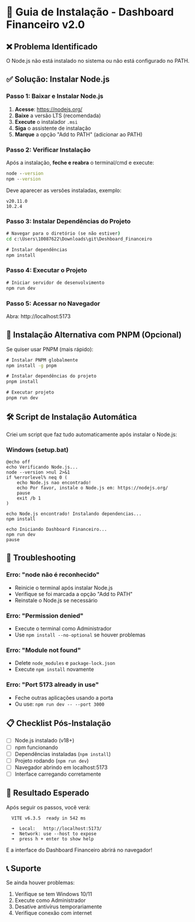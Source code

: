 # 🚀 Guia de Instalação - Dashboard Financeiro v2.0

## ❌ Problema Identificado
O Node.js não está instalado no sistema ou não está configurado no PATH.

## ✅ Solução: Instalar Node.js

### Passo 1: Baixar e Instalar Node.js

1. **Acesse**: https://nodejs.org/
2. **Baixe** a versão LTS (recomendada)
3. **Execute** o instalador `.msi`
4. **Siga** o assistente de instalação
5. **Marque** a opção "Add to PATH" (adicionar ao PATH)

### Passo 2: Verificar Instalação

Após a instalação, **feche e reabra** o terminal/cmd e execute:

```cmd
node --version
npm --version
```

Deve aparecer as versões instaladas, exemplo:
```
v20.11.0
10.2.4
```

### Passo 3: Instalar Dependências do Projeto

```cmd
# Navegar para o diretório (se não estiver)
cd c:\Users\10087622\Downloads\git\Deshboard_Financeiro

# Instalar dependências
npm install
```

### Passo 4: Executar o Projeto

```cmd
# Iniciar servidor de desenvolvimento
npm run dev
```

### Passo 5: Acessar no Navegador

Abra: http://localhost:5173

## 🎯 Instalação Alternativa com PNPM (Opcional)

Se quiser usar PNPM (mais rápido):

```cmd
# Instalar PNPM globalmente
npm install -g pnpm

# Instalar dependências do projeto
pnpm install

# Executar projeto
pnpm run dev
```

## 🛠️ Script de Instalação Automática

Criei um script que faz tudo automaticamente após instalar o Node.js:

### Windows (setup.bat)
```batch
@echo off
echo Verificando Node.js...
node --version >nul 2>&1
if %errorlevel% neq 0 (
    echo Node.js nao encontrado! 
    echo Por favor, instale o Node.js em: https://nodejs.org/
    pause
    exit /b 1
)

echo Node.js encontrado! Instalando dependencias...
npm install

echo Iniciando Dashboard Financeiro...
npm run dev
pause
```

## 🚨 Troubleshooting

### Erro: "node não é reconhecido"
- Reinicie o terminal após instalar Node.js
- Verifique se foi marcada a opção "Add to PATH"
- Reinstale o Node.js se necessário

### Erro: "Permission denied"
- Execute o terminal como Administrador
- Use `npm install --no-optional` se houver problemas

### Erro: "Module not found"
- Delete `node_modules` e `package-lock.json`
- Execute `npm install` novamente

### Erro: "Port 5173 already in use"
- Feche outras aplicações usando a porta
- Ou use: `npm run dev -- --port 3000`

## 📋 Checklist Pós-Instalação

- [ ] Node.js instalado (v18+)
- [ ] npm funcionando
- [ ] Dependências instaladas (`npm install`)
- [ ] Projeto rodando (`npm run dev`)
- [ ] Navegador abrindo em localhost:5173
- [ ] Interface carregando corretamente

## 🎉 Resultado Esperado

Após seguir os passos, você verá:

```
  VITE v6.3.5  ready in 542 ms

  ➜  Local:   http://localhost:5173/
  ➜  Network: use --host to expose
  ➜  press h + enter to show help
```

E a interface do Dashboard Financeiro abrirá no navegador!

## 📞 Suporte

Se ainda houver problemas:
1. Verifique se tem Windows 10/11
2. Execute como Administrador
3. Desative antivírus temporariamente
4. Verifique conexão com internet
